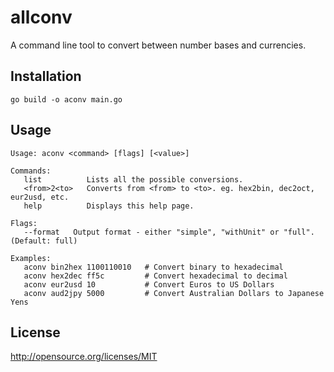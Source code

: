 # allconv

A command line tool to convert between number bases and currencies.

## Installation

    go build -o aconv main.go
    
## Usage

    Usage: aconv <command> [flags] [<value>]

    Commands:
       list          Lists all the possible conversions.
       <from>2<to>   Converts from <from> to <to>. eg. hex2bin, dec2oct, eur2usd, etc.
       help          Displays this help page.

    Flags:
       --format   Output format - either "simple", "withUnit" or "full". (Default: full)

    Examples:
       aconv bin2hex 1100110010   # Convert binary to hexadecimal
       aconv hex2dec ff5c         # Convert hexadecimal to decimal
       aconv eur2usd 10           # Convert Euros to US Dollars
       aconv aud2jpy 5000         # Convert Australian Dollars to Japanese Yens

## License

http://opensource.org/licenses/MIT
